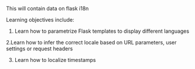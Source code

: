 This will contain data on flask i18n

Learning objectives include:
 1. Learn how to parametrize Flask templates to display different languages
    
 2.Learn how to infer the correct locale based on URL parameters, user settings or request headers
 
 3. Learn how to localize timestamps
